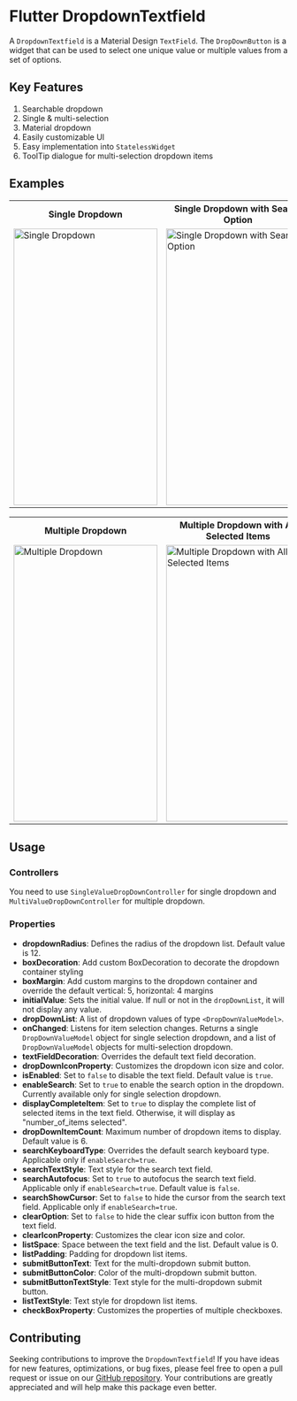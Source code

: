 # Flutter DropdownTextfield

A `DropdownTextfield` is a Material Design `TextField`. The `DropDownButton` is a widget that can be used to select one unique value or multiple values from a set of options.

## Key Features

1. Searchable dropdown
2. Single & multi-selection
3. Material dropdown
4. Easily customizable UI
5. Easy implementation into `StatelessWidget`
6. ToolTip dialogue for multi-selection dropdown items

## Examples

<table>
  <tr>
    <th>Single Dropdown</th>
    <th>Single Dropdown with Search Option</th>
    <th>Single Dropdown with Clear Option</th>
  </tr>
  <tr>
    <td><img src="https://github.com/srtraj/dropdown_textfield/raw/development/example/examples/single-dropdown.gif" alt="Single Dropdown" height="500" width="260"></td>
    <td><img src="https://github.com/srtraj/dropdown_textfield/raw/development/example/examples/single-dropdown-with-search-option.gif" alt="Single Dropdown with Search Option" height="500" width="260"></td>
    <td><img src="https://github.com/srtraj/dropdown_textfield/raw/development/example/examples/single-dropdown-with-clearOption.gif" alt="Single Dropdown with Clear Option" height="500" width="260"></td>
  </tr>
</table>

<table>
  <tr>
    <th>Multiple Dropdown</th>
    <th>Multiple Dropdown with All Selected Items</th>
  </tr>
  <tr>
    <td><img src="https://github.com/srtraj/dropdown_textfield/raw/development/example/examples/multiselection-dropdown.gif" alt="Multiple Dropdown" height="500" width="260"></td>
    <td><img src="https://github.com/srtraj/dropdown_textfield/raw/development/example/examples/multiselection-with-all-selected-items.gif" alt="Multiple Dropdown with All Selected Items" height="500" width="260"></td>
  </tr>
</table>

## Usage

### Controllers
You need to use `SingleValueDropDownController` for single dropdown and `MultiValueDropDownController` for multiple dropdown.

### Properties

- **dropdownRadius**: Defines the radius of the dropdown list. Default value is 12.
- **boxDecoration**: Add custom BoxDecoration to decorate the dropdown container styling
- **boxMargin**: Add custom margins to the dropdown container and override the default vertical: 5, horizontal: 4 margins
- **initialValue**: Sets the initial value. If null or not in the `dropDownList`, it will not display any value.
- **dropDownList**: A list of dropdown values of type `<DropDownValueModel>`.
- **onChanged**: Listens for item selection changes. Returns a single `DropDownValueModel` object for single selection dropdown, and a list of `DropDownValueModel` objects for multi-selection dropdown.
- **textFieldDecoration**: Overrides the default text field decoration.
- **dropDownIconProperty**: Customizes the dropdown icon size and color.
- **isEnabled**: Set to `false` to disable the text field. Default value is `true`.
- **enableSearch**: Set to `true` to enable the search option in the dropdown. Currently available only for single selection dropdown.
- **displayCompleteItem**: Set to `true` to display the complete list of selected items in the text field. Otherwise, it will display as "number_of_items selected".
- **dropDownItemCount**: Maximum number of dropdown items to display. Default value is 6.
- **searchKeyboardType**: Overrides the default search keyboard type. Applicable only if `enableSearch=true`.
- **searchTextStyle**: Text style for the search text field.
- **searchAutofocus**: Set to `true` to autofocus the search text field. Applicable only if `enableSearch=true`. Default value is `false`.
- **searchShowCursor**: Set to `false` to hide the cursor from the search text field. Applicable only if `enableSearch=true`.
- **clearOption**: Set to `false` to hide the clear suffix icon button from the text field.
- **clearIconProperty**: Customizes the clear icon size and color.
- **listSpace**: Space between the text field and the list. Default value is 0.
- **listPadding**: Padding for dropdown list items.
- **submitButtonText**: Text for the multi-dropdown submit button.
- **submitButtonColor**: Color of the multi-dropdown submit button.
- **submitButtonTextStyle**: Text style for the multi-dropdown submit button.
- **listTextStyle**: Text style for dropdown list items.
- **checkBoxProperty**: Customizes the properties of multiple checkboxes.


## Contributing

Seeking contributions to improve the `DropdownTextfield`! If you have ideas for new features, optimizations, or bug fixes, please feel free to open a pull request or issue on our [GitHub repository](https://github.com/srtraj/dropdown_textfield). Your contributions are greatly appreciated and will help make this package even better.
